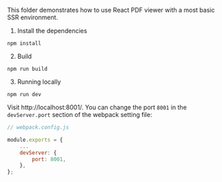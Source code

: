 This folder demonstrates how to use React PDF viewer with a most basic SSR environment.

1. Install the dependencies

~~~
npm install
~~~

2. Build

~~~
npm run build
~~~

3. Running locally

~~~
npm run dev
~~~

Visit http://localhost:8001/. You can change the port `8001` in the `devServer.port` section of the webpack setting file: 

~~~ javascript
// webpack.config.js

module.exports = {
    ...
    devServer: {
        port: 8001,
    },
};
~~~
